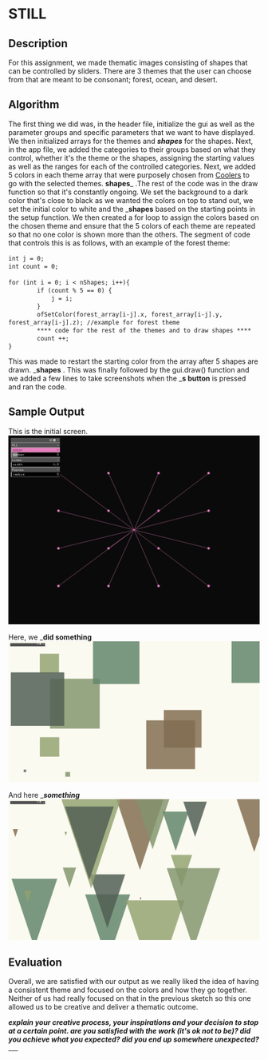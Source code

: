 # STILL

## Description
For this assignment, we made thematic images consisting of shapes that can be controlled by sliders. There are 3 themes that the user can choose from that are meant to be consonant; forest, ocean, and desert. 

## Algorithm 
The first thing we did was, in the header file, initialize the gui as well as the parameter groups and specific parameters that we want to have displayed. We then initialized arrays for the themes and ___shapes___ for the shapes. Next, in the app file, we added the categories to their groups based on what they control, whether it's the theme or the shapes, assigning the starting values as well as the ranges for each of the controlled categories. Next, we added 5 colors in each theme array that were purposely chosen from [Coolers](https://coolors.co/) to go with the selected themes. ____shapes_____ .The rest of the code was in the draw function so that it's constantly ongoing. We set the background to a dark color that's close to black as we wanted the colors on top to stand out, we set the initial color to white and the _____shapes____ based on the starting points in the setup function. We then created a for loop to assign the colors based on the chosen theme and ensure that the 5 colors of each theme are repeated so that no one color is shown more than the others. The segment of code that controls this is as follows, with an example of the forest theme:

```
int j = 0;
int count = 0;
    
for (int i = 0; i < nShapes; i++){
        if (count % 5 == 0) {
            j = i;
        }        
        ofSetColor(forest_array[i-j].x, forest_array[i-j].y, forest_array[i-j].z); //example for forest theme
        **** code for the rest of the themes and to draw shapes ****
        count ++;
}
```

This was made to restart the starting color from the array after 5 shapes are drawn. _____shapes____ . This was finally followed by the gui.draw() function and we added a few lines to take screenshots when the _____s button____ is pressed and ran the code. 

## Sample Output 
This is the initial screen.
![The first image](/Assignments/Assignment1/images/screenshot0.png)

Here, we ___did something__
![The second image](/Assignments/Assignment1/images/screenshot1.png)

And here ____something___
![The third image](/Assignments/Assignment1/images/screenshot2.png)

## Evaluation
Overall, we are satisfied with our output as we really liked the idea of having a consistent theme and focused on the colors and how they go together. Neither of us had really focused on that in the previous sketch so this one allowed us to be creative and deliver a thematic outcome. 

_____explain your creative process, your inspirations and your decision to stop at a certain point. are you satisfied with the work (it's ok not to be)? did you achieve what you expected? did you end up somewhere unexpected?________
